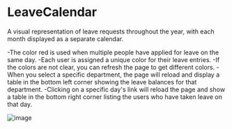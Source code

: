 # LeaveCalendar
A visual representation of leave requests throughout the year, with each month displayed as a separate calendar.

-The color red is used when multiple people have applied for leave on the same day.
-Each user is assigned a unique color for their leave entries.
-If the colors are not clear, you can refresh the page to get different colors.
-When you select a specific department, the page will reload and display a table in the bottom left corner showing the leave balances for that department.
-Clicking on a specific day's link will reload the page and show a table in the bottom right corner listing the users who have taken leave on that day.

![image](https://github.com/BrianKeybet/LeaveCalendar/assets/86772792/74130e4b-3893-437c-a8c1-c6d3ea73f250)

